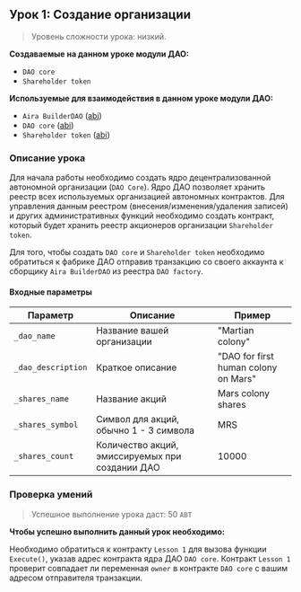 ## Урок 1: Создание организации

> Уровень сложности урока: низкий.

**Создаваемые на данном уроке модули ДАО:**

- `DAO core`
- `Shareholder token`

**Используемые для взаимодействия в данном уроке модули ДАО:**

- `Aira BuilderDAO` ([abi](https://raw.githubusercontent.com/airalab/DAO-Factory/master/abi/BuilderDAO.json))
- `DAO core` ([abi](https://raw.githubusercontent.com/airalab/core/master/abi/Core.json))
- `Shareholder token` ([abi](https://raw.githubusercontent.com/airalab/core/master/abi/TokenEmission.json))

### Описание урока

Для начала работы необходимо создать ядро децентрализованной автономной организации (`DAO Core`). Ядро ДАО позволяет хранить реестр всех используемых организацией автономных контрактов. Для управления данным реестром (внесения/изменения/удаления записей) и других административных функций необходимо создать контракт, который будет хранить реестр акционеров организации `Shareholder token`.

Для того, чтобы создать `DAO core` и `Shareholder token` необходимо обратиться к фабрике ДАО отправив транзакцию со своего аккаунта к сборщику `Aira BuilderDAO` из реестра `DAO factory`.

#### Входные параметры

Параметр | Описание | Пример
---------|----------|-------
`_dao_name` | Название вашей организации | "Martian colony"
`_dao_description` | Краткое описание | "DAO for first human colony on Mars"
`_shares_name` | Название акций | Mars colony shares
`_shares_symbol` | Символ для акций, обычно 1 - 3 символа | MRS
`_shares_count` | Количество акций, эмиссируемых при создании ДАО | 10000

### Проверка умений

> Успешное выполнение урока даст: 50 `ABT`

**Чтобы успешно выполнить данный урок необходимо:**

Необходимо обратиться к контракту `Lesson 1` для вызова функции `Execute()`, указав адрес контракта ядра ДАО `DAO core`. Контракт `Lesson 1` проверит совпадает ли переменная `owner` в контракте `DAO core` с вашим адресом отправителя транзакции.
